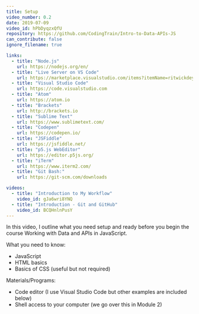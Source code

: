 ```yaml
---
title: Setup
video_number: 0.2
date: 2019-07-09
video_id: hPbDyqzxQfU
repository: https://github.com/CodingTrain/Intro-to-Data-APIs-JS
can_contribute: false
ignore_filename: true

links:
  - title: "Node.js"
    url: https://nodejs.org/en/
  - title: "Live Server on VS Code"
    url: https://marketplace.visualstudio.com/items?itemName=ritwickdey.LiveServer
  - title: "Visual Studio Code"
    url: https://code.visualstudio.com
  - title: "Atom"
    url: https://atom.io
  - title: "Brackets"
    url: http://brackets.io
  - title: "Sublime Text"
    url: https://www.sublimetext.com/
  - title: "Codepen"
    url: https://codepen.io/
  - title: "JSFiddle"
    url: https://jsfiddle.net/
  - title: "p5.js WebEditor"
    url: https://editor.p5js.org/
  - title: "iTerm"
    url: https://www.iterm2.com/
  - title: "Git Bash:"
    url: https://git-scm.com/downloads

videos:
  - title: "Introduction to My Workflow"
    video_id: gJa6wri8YNQ
  - title: "Introduction - Git and GitHub"
    video_id: BCQHnlnPusY
---
```


In this video, I outline what you need setup and ready before you begin the course Working with Data and APIs in JavaScript.

What you need to know:
- JavaScript
- HTML basics
- Basics of CSS (useful but not required)

Materials/Programs:
- Code editor (I use Visual Studio Code but other examples are included below)
- Shell access to your computer (we go over this in Module 2)
